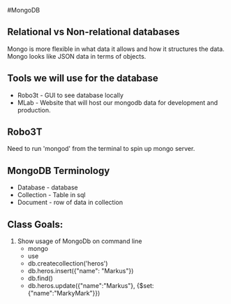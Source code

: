 #MongoDB

## Relational vs Non-relational databases

Mongo is more flexible in what data it allows and how it structures the data.
Mongo looks like JSON data in terms of objects.

## Tools we will use for the database

- Robo3t - GUI to see database locally
- MLab - Website that will host our mongodb data for development and production.

## Robo3T

Need to run 'mongod' from the terminal to spin up mongo server.

## MongoDB Terminology

- Database - database
- Collection - Table in sql
- Document - row of data in collection

## Class Goals:

1. Show usage of MongoDb on command line
   - mongo
   - use <DATABASE NAME>
   - db.createcollection('heros')
   - db.heros.insert({"name": "Markus"})
   - db.find()
   - db.heros.update({"name":"Markus"}, {$set: {"name":"MarkyMark"}})

